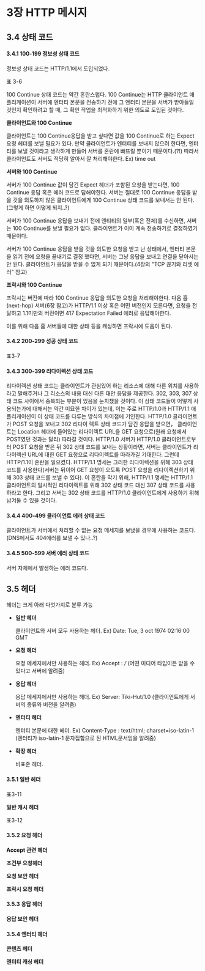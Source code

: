 # 3장 HTTP 메시지

## 3.4 상태 코드

#### 3.4.1 100-199 정보성 상태 코드

정보성 상태 코드는 HTTP/1.1에서 도입되었다.

표 3-6

100 Continue 상태 코드는 약간 혼란스럽다. 100 Continue는 HTTP 클라이언트 애플리케이션이 서버에 엔터티 본문을 전송하기 전에 그 엔터티 본문을 서버가 받아들일 것인지 확인하려고 할 때, 그 확인 작업을 최적화하기 위한 의도로 도입된 것이다.



**클라이언트와 100 Continue**

클라이언트는 100 Continue응답을 받고 싶다면 값을 100 Continue로 하는 Expect 요청 헤더를 보낼 필요가 있다. 만약 클라이언트가 엔터티를 보내지 않으려 한다면, 엔터티를 보낼 것이라고 생각하게 만들어 서버를 혼란에 빠뜨릴 뿐이기 때문이다.(?!) 따라서 클라이언트도 서버도 적당히 알아서 잘 처리해야한다. Ex) time out



**서버와 100 Continue**

서버가 100 Continue 값이 담긴 Expect 헤더가 포함된 요청을 받는다면, 100 Continue 응답 혹은 에러 코드로 답해야한다. 서버는 절대로 100 Continue 응답을 받을 것을 의도하지 않은 클라이언트에게 100 Continue 상태 코드를 보내서는 안 된다.(그렇게 하면 어떻게 되지..?)

서버가 100 Continue 응답을 보내기 전에 엔티티의 일부(혹은 전체)를 수신하면, 서버는 100 Continue를 보낼 필요가 없다. 클라이언트가 이미 계속 전송하기로 결정하였기 때문이다.

서버가 100 Continue 응담을 받을 것을 의도한 요청을 받고 난 상태에서, 엔터티 본문을 읽기 전에 요청을 끝내기로 결정 했다면, 서버는 그냥 응답을 보내고 연결을 닫아서는 안 된다. 클라이언트가 응답을 받을 수 없게 되기 때문이다.(4장의 "TCP 끊기와 리셋 에러" 참고)



**프락시와 100 Continue**

프락시는 버전에 따라 100 Continue 응답을 의도한 요청을 처리해야한다. 다음 홉(next-hop) 서버(6장 참고)가 HTTP/1.1 이상 혹은 어떤 버전인지 모른다면, 요청을 전달하고 1.1미만의 버전이면  417 Expectation Failed 에러로 응답해야한다.

이를 위해 다음 홉 서버들에 대한 상태 등을 캐싱하면 프락시에 도움이 된다.



#### 3.4.2 200-299 성공 상태 코드

표3-7 



#### 3.4.3 300-399 리다이렉션 상태 코드

리다이렉션 상태 코드는 클라이언트가 관심있어 하는 리소스에 대해 다른 위치를 사용하라고 말해주거나 그 리소스의 내용 대신 다른 대안 응답을 제공한다. 302, 303, 307 상태 코드 사이에서 중복되는 부분이 있음을 눈치챘을 것이다. 이 상태 코드들이 어떻게 사용되는가에 대해서는 약간 미묘한 차이가 있는데, 이는 주로 HTTP/1.0과 HTTP/1.1 애플리케이션이 이 상태 코드를 다루는 방식의 차이점에 기인한다. HTTP/1.0 클라이언트가 POST 요청을 보내고 302 리다이 렉트 상태 코드가 담긴 응답을 받으면， 클라이언트는 Location 헤더에 들어있는 리다이렉트 URL을 GET 요청으로(원래 요청에서 POST였던 것과는 달리) 따라갈 것이다. HTTP/1.0 서버가 HTTP/1.0 클라이언트로부터 POST 요청을 받은 뒤 302 상태 코드를 보내는 상황이라면, 서버는 클라이언트가 리다이렉션 URL에 대한 GET 요청으로 리다이렉트를 따라가길 기대한다. 그런데 HTTP/1.1이 혼란을 일으켰다. HTTP/1.1 명세는 그러한 리다이렉션을 위해 303 상태 코드를 사용한다(서버는 뒤이어 GET 요청이 오도록 POST 요청을 리다이렉션하기 위해 303 상태 코드를 보낼 수 있다). 이 혼란을 막기 위해, HTTP/1.1 명세는 HTTP/1.1 클라이언트의 일시적인 리다이렉트를 위해 302 상태 코드 대신 307 상태 코드를 사용하라고 한다. 그리고 서버는 302 상태 코드를 HTTP/1.0 클라이언트에게 사용하기 위해 남겨둘 수 있을 것이다.

#### 3.4.4 400-499 클라이언트 에러 상태 코드

클라이언트가 서버에서 처리할 수 없는 요청 메세지를 보냈을 경우에 사용하는 코드다. (DNS에서도 404에러를 보낼 수 있나..?)

#### 3.4.5 500-599 서버 에러 상태 코드

서버 자체에서 발생하는 에러 코드다.

## 3.5 헤더

헤더는 크게 아래 다섯가지로 분류 가능

- **일반 헤더**

  클라이언트와 서버 모두 사용하는 헤더. Ex) Date: Tue, 3 oct 1974 02:16:00 GMT

- **요청 헤더**

  요청 메세지에서만 사용하는 헤더. Ex) Accept : */* (어떤 미디어 타입이든 받을 수 있다고 서버에 알려줌)

- **응답 헤더**

  응답 메세지에서만 사용하는 헤더. Ex) Server: Tiki-Hut/1.0 (클라이언트에게 서버의 종류와 버전을 알려줌)

- **엔터티 헤더**

  엔터티 본문에 대한 헤더. Ex) Content-Type : text/html; charset=iso-latin-1 (엔터티가 iso-latin-1 문자집합으로 된 HTML문서임을 알려줌)

- **확장 헤더**

  비표준 헤더.

#### 3.5.1 일반 헤더

표3-11

**일반 캐시 헤더**

표3-12

#### 3.5.2 요청 헤더

**Accept 관련 헤더**

**조건부 요청헤더**

**요청 보안 헤더**

**프락시 요청 헤더**

#### 3.5.3 응답 헤더

**응답 보안 헤더**

#### 3.5.4 엔터티 헤더

**콘텐츠 헤더**

**엔터티 캐싱 헤더**



